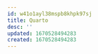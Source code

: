 ```yaml
---
id: w41o1ayl38mspb8khpk97sj
title: Quarto
desc: ''
updated: 1670528494283
created: 1670528494283
---
```

